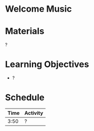 # Welcome Music

# Materials
?

# Learning Objectives
- ?


# Schedule

Time    | Activity
---     | ---
3:50    | ?
